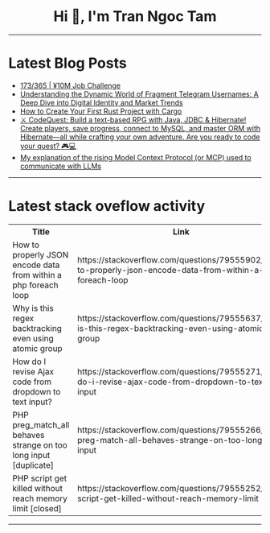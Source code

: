 <h1 align="center">Hi 👋, I'm Tran Ngoc Tam</h1>

---

# Latest Blog Posts 
<!-- BLOG-POST-LIST:START -->
- [173/365 | ¥10M Job Challenge](https://dev.to/kameken100/173365-y10m-job-challenge-4383)
- [Understanding the Dynamic World of Fragment Telegram Usernames: A Deep Dive into Digital Identity and Market Trends](https://dev.to/laetitiaperraut/understanding-the-dynamic-world-of-fragment-telegram-usernames-a-deep-dive-into-digital-identity-1mm4)
- [How to Create Your First Rust Project with Cargo](https://dev.to/stellaacharoiro/how-to-create-your-first-rust-project-with-cargo-1349)
- [⚔️ CodeQuest: Build a text-based RPG with Java, JDBC &amp; Hibernate! Create players, save progress, connect to MySQL, and master ORM with Hibernate—all while crafting your own adventure. Are you ready to code your quest? 🎮💻](https://dev.to/arkadiptakundu/codequest-build-a-text-based-rpg-with-java-jdbc-hibernate-create-players-save-progress-11ih)
- [My explanation of the rising Model Context Protocol &lpar;or MCP&rpar; used to communicate with LLMs](https://dev.to/zeedu_dev/my-explanation-of-the-rising-model-context-protocol-or-mcp-used-to-communicate-with-llms-31bc)
<!-- BLOG-POST-LIST:END -->

---

# Latest stack oveflow activity
<table>
  <tr><th>Title</th><th>Link</th></tr>
  <!-- STACKOVERFLOW:START --><tr><td>How to properly JSON encode data from within a php foreach loop</td><td>https://stackoverflow.com/questions/79555902/how-to-properly-json-encode-data-from-within-a-php-foreach-loop</td></tr><tr><td>Why is this regex backtracking even using atomic group</td><td>https://stackoverflow.com/questions/79555637/why-is-this-regex-backtracking-even-using-atomic-group</td></tr><tr><td>How do I revise Ajax code from dropdown to text input?</td><td>https://stackoverflow.com/questions/79555271/how-do-i-revise-ajax-code-from-dropdown-to-text-input</td></tr><tr><td>PHP preg_match_all behaves strange on too long input [duplicate]</td><td>https://stackoverflow.com/questions/79555266/php-preg-match-all-behaves-strange-on-too-long-input</td></tr><tr><td>PHP script get killed without reach memory limit [closed]</td><td>https://stackoverflow.com/questions/79555252/php-script-get-killed-without-reach-memory-limit</td></tr><!-- STACKOVERFLOW:END -->
</table>

---


